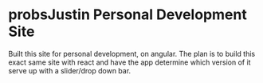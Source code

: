 # probsJustin Personal Development Site
Built this site for personal development, on angular. The plan is to build this exact same site with react and have the app determine which version of it serve up with a slider/drop down bar. 

